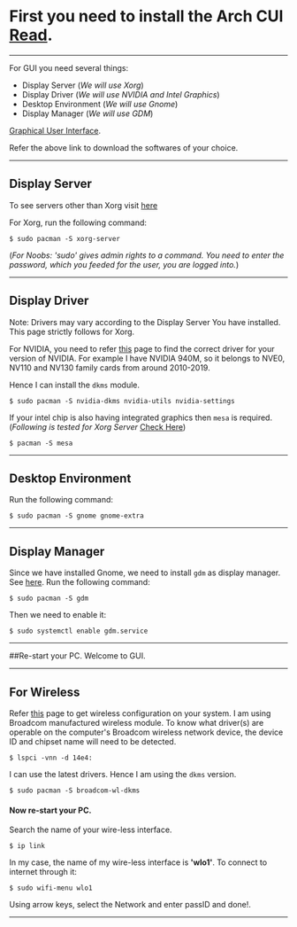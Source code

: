 # First you need to install the Arch CUI [Read](https://github.com/VARoDeK/mynotes/blob/master/Arch/OS_Installation/1_install_Arch_CUI.md).

---

For GUI you need several things:
* Display Server (_We will use Xorg_)
* Display Driver (_We will use NVIDIA and Intel Graphics_)
* Desktop Environment (_We will use Gnome_)
* Display Manager (_We will use GDM_)

[Graphical User Interface](https://wiki.archlinux.org/index.php/General_recommendations#Graphical_user_interface).

Refer the above link to download the softwares of your choice.

---

## Display Server
To see servers other than Xorg visit [here](https://wiki.archlinux.org/index.php/General_recommendations#Display_server)

For Xorg, run the following command:

`$ sudo pacman -S xorg-server`

(_For Noobs: 'sudo' gives admin rights to a command. You need to enter the password, which you feeded for the user, you are logged into._)

---

## Display Driver
Note: Drivers may vary according to the Display Server You have installed. This page strictly follows for Xorg.

For NVIDIA, you need to refer [this](https://wiki.archlinux.org/index.php/NVIDIA) page to find the correct driver for your version of NVIDIA.
For example I have NVIDIA 940M, so it belongs to NVE0, NV110 and NV130 family cards from around 2010-2019.

Hence I can install the `dkms` module.

`$ sudo pacman -S nvidia-dkms nvidia-utils nvidia-settings`

If your intel chip is also having integrated graphics then `mesa` is required. (_Following is tested for Xorg Server_ [Check Here](https://wiki.archlinux.org/index.php/Xorg#Driver_installation))

`$ pacman -S mesa`

---

## Desktop Environment
Run the following command:

`$ sudo pacman -S gnome gnome-extra`

---

## Display Manager
Since we have installed Gnome, we need to install `gdm` as display manager. See [here](https://wiki.archlinux.org/index.php/Display_manager#Graphical).
Run the following command:

`$ sudo pacman -S gdm`

Then we need to enable it:

`$ sudo systemctl enable gdm.service`

---

##Re-start your PC. Welcome to GUI.

---

## For Wireless

Refer [this](https://wiki.archlinux.org/index.php/Wireless_network_configuration) page to get wireless configuration on your system.
I am using Broadcom manufactured wireless module.
To know what driver(s) are operable on the computer's Broadcom wireless network device, the device ID and chipset name will need to be detected. 

`$ lspci -vnn -d 14e4:`  

I can use the latest drivers. Hence I am using the `dkms` version.

`$ sudo pacman -S broadcom-wl-dkms`

#### Now re-start your PC.

Search the name of your wire-less interface.

`$ ip link`

In my case, the name of my wire-less interface is **'wlo1'**.
To connect to internet through it:

`$ sudo wifi-menu wlo1`

Using arrow keys, select the Network and enter passID and done!.

---
